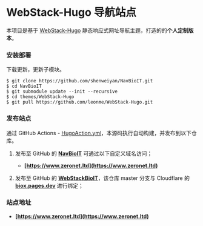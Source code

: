 # WebStack-Hugo 导航站点

本项目是基于 [WebStack-Hugo](https://github.com/shenweiyan/WebStack-Hugo) 静态响应式网址导航主题，打造的的**个人定制版本**。

### 安装部署

下载更新，更新子模块。

```
$ git clone https://github.com/shenweiyan/NavBioIT.git
$ cd NavBioIT
$ git submodule update --init --recursive
$ cd themes/WebStack-Hugo
$ git pull https://github.com/leonme/WebStack-Hugo.git
```

### 发布站点

通过 GitHub Actions - [HugoAction.yml](https://github.com/leonme/ZeronetNavIT/blob/main/.github/workflows/HugoAction.yml)，本源码执行自动构建，并发布到以下仓库。


1. 发布至 GitHub 的 **[NavBioIT](https://github.com/leonme/ZeronetNavIT)** 可通过以下自定义域名访问；

   - **[https://www.zeronet.ltd](https://www.zeronet.ltd)**

2. 发布至 GitHub 的 **[WebStackBioIT](https://github.com/leonme/WebStackBioIT)**，该仓库 master 分支与 Cloudflare 的 **[biox.pages.dev](https://biox.pages.dev/)** 进行绑定；

### 站点地址

- **[https://www.zeronet.ltd](https://www.zeronet.ltd)**
